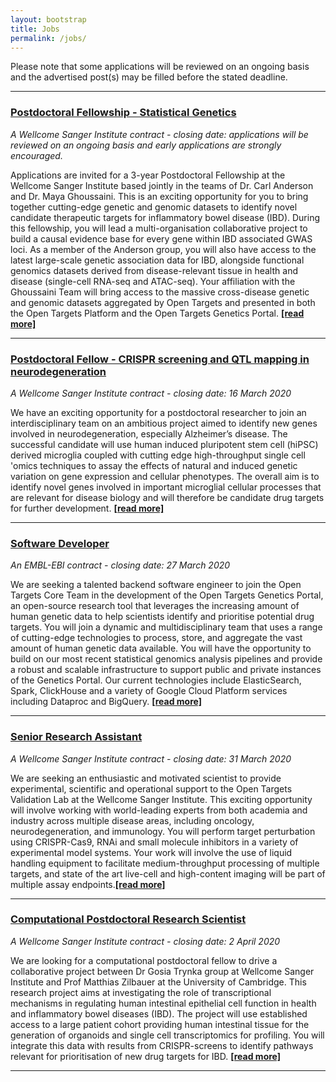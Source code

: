 ```yaml
---
layout: bootstrap
title: Jobs
permalink: /jobs/
---
```

Please note that some applications will be reviewed on an ongoing basis and the advertised post(s) may be filled before the stated deadline. 

***

### [Postdoctoral Fellowship - Statistical Genetics](https://jobs.sanger.ac.uk/vacancy/postdoctoral-fellowship-statistical-genetics-416231.html)
*A Wellcome Sanger Institute contract - closing date: applications will be reviewed on an ongoing basis and early applications are strongly encouraged.*

Applications are invited for a 3-year Postdoctoral Fellowship at the Wellcome Sanger Institute based jointly in the teams of Dr. Carl Anderson and Dr. Maya Ghoussaini. This is an exciting opportunity for you to bring together cutting-edge genetic and genomic datasets to identify novel candidate therapeutic targets for inflammatory bowel disease (IBD). During this fellowship, you will lead a multi-organisation collaborative project to build a causal evidence base for every gene within IBD associated GWAS loci. As a member of the Anderson group, you will also have access to the latest large-scale genetic association data for IBD, alongside functional genomics datasets derived from disease-relevant tissue in health and disease (single-cell RNA-seq and ATAC-seq). Your affiliation with the Ghoussaini Team will bring access to the massive cross-disease genetic and genomic datasets aggregated by Open Targets and presented in both the Open Targets Platform and the Open Targets Genetics Portal. __[[read more]](https://jobs.sanger.ac.uk/vacancy/postdoctoral-fellowship-statistical-genetics-416231.html)__

***

### [Postdoctoral Fellow - CRISPR screening and QTL mapping in neurodegeneration](https://jobs.sanger.ac.uk/vacancy/postdoctoral-fellow-crispr-screening-and-qtl-mapping-in-neurodegeneration-414163.html)
*A Wellcome Sanger Institute contract - closing date: 16 March 2020*

We have an exciting opportunity for a postdoctoral researcher to join an interdisciplinary team on an ambitious project aimed to identify new genes involved in neurodegeneration, especially Alzheimer’s disease. The successful candidate will use human induced pluripotent stem cell (hiPSC) derived microglia coupled with cutting edge high-throughput single cell 'omics techniques to assay the effects of natural and induced genetic variation on gene expression and cellular phenotypes. The overall aim is to identify novel genes involved in important microglial cellular processes that are relevant for disease biology and will therefore be candidate drug targets for further development. __[[read more]](https://jobs.sanger.ac.uk/vacancy/postdoctoral-fellow-crispr-screening-and-qtl-mapping-in-neurodegeneration-414163.html)__

***

### [Software Developer](https://www.embl.de/jobs/searchjobs/index.php?ref=EBI01577)
*An EMBL-EBI contract - closing date: 27 March 2020*

We are seeking a talented backend software engineer to join the Open Targets Core Team in the development of the Open Targets Genetics Portal, an open-source research tool that leverages the increasing amount of human genetic data to help scientists identify and prioritise potential drug targets. You will join a dynamic and multidisciplinary team that uses a range of cutting-edge technologies to process, store, and aggregate the vast amount of human genetic data available. You will have the opportunity to build on our most recent statistical genomics analysis pipelines and provide a robust and scalable infrastructure to support public and private instances of the Genetics Portal. Our current technologies include ElasticSearch, Spark, ClickHouse and a variety of Google Cloud Platform services including Dataproc and BigQuery.  __[[read more]](https://www.embl.de/jobs/searchjobs/index.php?ref=EBI01577)__

***

### [Senior Research Assistant](https://jobs.sanger.ac.uk/vacancy/senior-research-assistant-415335.html)
*A Wellcome Sanger Institute contract - closing date: 31 March 2020*

We are seeking an enthusiastic and motivated scientist to provide experimental, scientific and operational support to the Open Targets Validation Lab at the Wellcome Sanger Institute. This exciting opportunity will involve working with world-leading experts from both academia and industry across multiple disease areas, including oncology, neurodegeneration, and immunology. You will perform target perturbation using CRISPR-Cas9, RNAi and small molecule inhibitors in a variety of experimental model systems. Your work will involve the use of liquid handling equipment to facilitate medium-throughput processing of multiple targets, and state of the art live-cell and high-content imaging will be part of multiple assay endpoints.__[[read more]](https://jobs.sanger.ac.uk/vacancy/senior-research-assistant-415335.html)__

***

### [Computational Postdoctoral Research Scientist](https://jobs.sanger.ac.uk/vacancy/computational-postdoctoral-research-scientist-415102.html)
*A Wellcome Sanger Institute contract - closing date: 2 April 2020*

We are looking for a computational postdoctoral fellow to drive a collaborative project between Dr Gosia Trynka group at Wellcome Sanger Institute and Prof Matthias Zilbauer at the University of Cambridge. This research project aims at investigating the role of transcriptional mechanisms in regulating human intestinal epithelial cell function in health and inflammatory bowel diseases (IBD). The project will use established access to a large patient cohort providing human intestinal tissue for the generation of organoids and single cell transcriptomics for profiling. You will integrate this data with results from CRISPR-screens to identify pathways relevant for prioritisation of new drug targets for IBD. __[[read more]](https://jobs.sanger.ac.uk/vacancy/computational-postdoctoral-research-scientist-415102.html)__

***